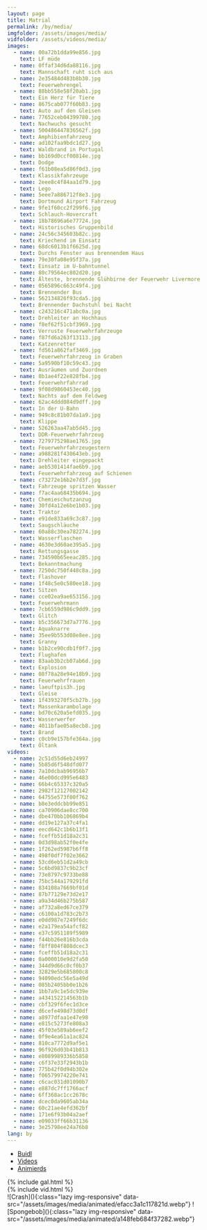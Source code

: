 ```yaml
---
layout: page
title: Matrial
permalink: /by/media/
imgfolder: /assets/images/media/
vidfolder: /assets/videos/media/
images:
  - name: 00a72b1dda99e856.jpg
    text: LF müde
  - name: 0ffaf34d6da88116.jpg
    text: Mannschaft ruht sich aus
  - name: 2e35484d483b8b30.jpg
    text: Feuerwehrengel
  - name: 88bb558e58f20ab1.jpg
    text: Ein Herz für Tiere
  - name: 8675cab077f60b83.jpg
    text: Auto auf den Gleisen
  - name: 77652ceb04399780.jpg
    text: Nachwuchs gesucht
  - name: 500486447836562f.jpg
    text: Amphibienfahrzeug
  - name: ad102faa9bdc1d27.jpg
    text: Waldbrand in Portugal
  - name: bb169d0ccf00814e.jpg
    text: Dodge
  - name: f61b08ea5d86f0d3.jpg
    text: Klassikfahrzeuge
  - name: 2eee8c4f84aa1d79.jpg
    text: Lego
  - name: 5eee7a886712f8e3.jpg
    text: Dortmund Airport Fahrzeug
  - name: 9fe1f60cc2f299f6.jpg
    text: Schlauch-Hovercraft
  - name: 18b78696a6e77724.jpg
    text: Historisches Gruppenbild
  - name: 24c56c345603b82c.jpg
    text: Kriechend im Einsatz
  - name: 68dc6013b1f6625d.jpg
    text: Durchs Fenster aus brennendem Haus
  - name: 79e30fa08e95f37a.jpg
    text: Einsatz im U-bahntunnel
  - name: 80c79564ec802d20.jpg
    text: Älteste, brennende Glühbirne der Feuerwehr Livermore
  - name: 0565896c663c49f4.jpg
    text: Brennender Bus
  - name: 562134826f93cda5.jpg
    text: Brennender Dachstuhl bei Nacht
  - name: c243216c471abc0a.jpg
    text: Drehleiter an Hochhaus
  - name: f8ef62f51cbf3969.jpg
    text: Verruste Feuerwehrfahrzeuge
  - name: f87fd6a263f13113.jpg
    text: Katzenretter
  - name: fd561a862faf3469.jpg
    text: Feuerwehrfahrzeug in Graben
  - name: 5a9590bf10c59c43.jpg
    text: Ausräumen und Zuordnen
  - name: 8b1ae4f22e828fb4.jpg
    text: Feuerwehrfahrrad
  - name: 9f08d9860453ec40.jpg
    text: Nachts auf dem Feldweg
  - name: 62ac4ddd084d9dff.jpg
    text: In der U-Bahn
  - name: 949c8c81b07da1a9.jpg
    text: Klippe
  - name: 526263aa47ab5d45.jpg
    text: DDR-Feuerwehrfahrzeug
  - name: 7279775298ae1765.jpg
    text: Feuerwehrfahrzeugestern
  - name: a988281f430643eb.jpg
    text: Drehleiter eingepackt
  - name: aeb5301414fae6b9.jpg
    text: Feuerwehrfahrzeug auf Schienen
  - name: c73272e16b2e7d3f.jpg
    text: Fahrzeuge spritzen Wasser
  - name: f7ac4aa68435b694.jpg
    text: Chemieschutzanzug
  - name: 30fd4a12e6be1b03.jpg
    text: Traktor
  - name: e91de833a69c3c87.jpg
    text: Saugschläuche
  - name: 60a88c30ea782274.jpg
    text: Wasserflaschen
  - name: 4630e3d60ae395a5.jpg
    text: Rettungsgasse
  - name: 734590b65eeac285.jpg
    text: Bekanntmachung
  - name: 7250dc750f448c8a.jpg
    text: Flashover
  - name: 1f48c5e0c580ee18.jpg
    text: Sitzen
  - name: cce02ea9ae653156.jpg
    text: Feuerwehrmann
  - name: 7cb6559d986c9dd9.jpg
    text: Glitch
  - name: b5c356673d7a7776.jpg
    text: Aquaknarre
  - name: 35ee9b553d08e8ee.jpg
    text: Granny
  - name: b1b2ce90cdb1f0f7.jpg
    text: Flughafen
  - name: 83aab3b2cb07ab6d.jpg
    text: Explosion
  - name: 08f78a28e94e18b9.jpg
    text: Feuerwehrfrauen
  - name: laeuftpis3h.jpg
    text: Gleise
  - name: 1f4393270f5cb27b.jpg
    text: Massenkarambolage
  - name: bd70c620a5efd035.jpg
    text: Wasserwerfer
  - name: 4011bfae05a8ecb8.jpg
    text: Brand
  - name: c0cb9e157bfe364a.jpg
    text: Öltank
videos:
  - name: 2c51d55d6eb24997
  - name: 5b85d6f548dfd077
  - name: 7a10dcbab96956b7
  - name: 46e00dcd995e6483
  - name: 66b4c65337c320a5
  - name: 2982f12127002142
  - name: 64755e573f00f762
  - name: b8e3eddcbb99e851
  - name: ca70906dae8cc700
  - name: dbe470bb106869b4
  - name: dd19e127a37c4fa1
  - name: eecd642c1b6b13f1
  - name: fceffb51d18a2c31
  - name: 0d3d98ab52f0e4fe
  - name: 1f262ed5987b6ff8
  - name: 498f0df7f02e3662
  - name: 53cd6eb51d2a49cb
  - name: 5c6bd9837c9b23cf
  - name: 73e8797c9733be88
  - name: 75bc544a179291fd
  - name: 834108a7669bf01d
  - name: 87b77129e73d2e17
  - name: a9a34d46b275b587
  - name: af732a8ed67ce379
  - name: c6100a1d783c2b73
  - name: e0dd987e7249f6dc
  - name: e2a179ea54afcf82
  - name: e37c5951189f5989
  - name: f44bb26e816b3cda
  - name: f8ff804f808dcec3
  - name: fceffb51d18a2c31
  - name: 0a000010e9d2fa50
  - name: 344d9d66c0cf0b37
  - name: 32829e5b685800c8
  - name: 94090edc56e5a49d
  - name: 085b2405bb0e1b26
  - name: 1bb7a9c1e5dc939e
  - name: a434152214563b1b
  - name: cbf329f6fec1d3ce
  - name: d6cefe498d73d0df
  - name: a8977dfaa1e47e98
  - name: e815c5273fe808a3
  - name: 45f03e589ab6eef2
  - name: 0f9e4ea61a1ac824
  - name: 810ca7772d9af5e1
  - name: 96f926d03b41b813
  - name: e8089989336b5858
  - name: c6f37e33f2943b1b
  - name: 775b42f0d94b302e
  - name: f06579974220e741
  - name: c6cac031d01090b7
  - name: e887dc7ff1766acf
  - name: 6ff368ac1cc2678c
  - name: dcec0da9605ab34a
  - name: 60c21ae4efd362bf
  - name: 171e6f93b04a2aef
  - name: e09033ff66b31136
  - name: 3e25798ee24a76b8
lang: by
---
```


<ul class="nav nav-tabs">
  <li class="active"><a data-toggle="tab" href="#bilder">Buidl</a></li>
  <li><a data-toggle="tab" href="#videos">Videos</a></li>
  <li><a data-toggle="tab" href="#animiertes">Animierds</a></li>
</ul>

<div class="tab-content">
  <div id="bilder" class="tab-pane fade in active">
{% include gal.html %}
  </div>
  <div id="videos" class="tab-pane fade">
{% include vid.html %}
  </div>
  <div id="animiertes" class="tab-pane fade" markdown="1">
![Crash](){:class="lazy img-responsive" data-src="/assets/images/media/animated/efacc3a1c117821d.webp"}
![Spongebob](){:class="lazy img-responsive" data-src="/assets/images/media/animated/a148feb684f37282.webp"}
  </div>
</div>
